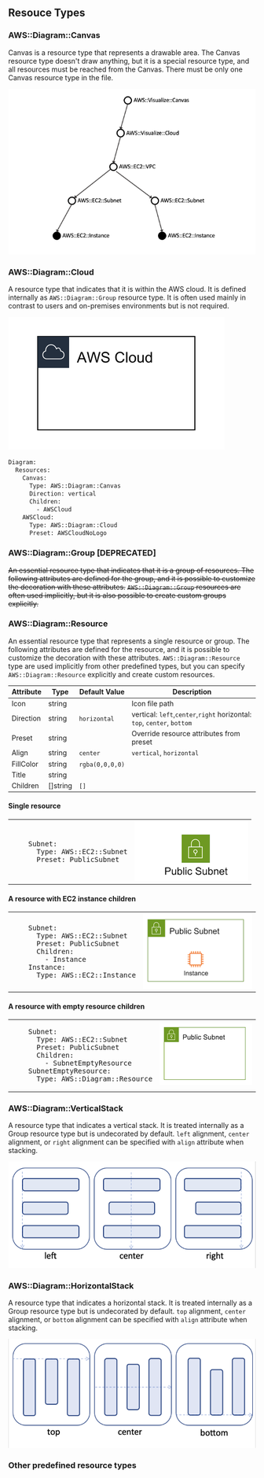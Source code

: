 ## Resouce Types

### AWS::Diagram::Canvas

Canvas is a resource type that represents a drawable area. The Canvas resource type doesn't draw anything, but it is a special resource type, and all resources must be reached from the Canvas. There must be only one Canvas resource type in the file.

![Dependency graph](static/dependency-graph.png)

### AWS::Diagram::Cloud

A resource type that indicates that it is within the AWS cloud. It is defined internally as `AWS::Diagram::Group` resource type. It is often used mainly in contrast to users and on-premises environments but is not required.

![AWS Cloud](static/awscloud.png)

```
Diagram:
  Resources:
    Canvas:
      Type: AWS::Diagram::Canvas
      Direction: vertical
      Children:
        - AWSCloud
    AWSCloud:
      Type: AWS::Diagram::Cloud
      Preset: AWSCloudNoLogo
```

### AWS::Diagram::Group [DEPRECATED]

~~An essential resource type that indicates that it is a group of resources. The following attributes are defined for the group, and it is possible to customize the decoration with these attributes.~~
~~`AWS::Diagram::Group` resources are often used implicitly, but it is also possible to create custom groups explicitly.~~

### AWS::Diagram::Resource

An essential resource type that represents a single resource or group. The following attributes are defined for the resource, and it is possible to customize the decoration with these attributes.
`AWS::Diagram::Resource` type are used implicitly from other predefined types, but you can specify `AWS::Diagram::Resource` explicitly and create custom resources.

| Attribute | Type     | Default Value   | Description                                                             |
| --------- | -------- | --------------- | ----------------------------------------------------------------------- |
| Icon      | string   | ` `             | Icon file path                                                          |
| Direction | string   | `horizontal`    | vertical: `left`,`center`,`right` horizontal: `top`, `center`, `bottom` |
| Preset    | string   | ` `             | Override resource attributes from preset                                |
| Align     | string   | `center`        | `vertical`, `horizontal`                                                |
| FillColor | string   | `rgba(0,0,0,0)` |                                                                         |
| Title     | string   | ` `             |                                                                         |
| Children  | []string | `[]`            |                                                                         |

#### Single resource

<table>
<tr>
<td>
<pre>
    Subnet:
      Type: AWS::EC2::Subnet
      Preset: PublicSubnet
</pre>
</td>
<td>
<img src="static/single-resource.png">
</td>
</tr>
</table>

#### A resource with EC2 instance children

<table>
<tr>
<td>
<pre>
    Subnet:
      Type: AWS::EC2::Subnet
      Preset: PublicSubnet
      Children:
        - Instance
    Instance:
      Type: AWS::EC2::Instance
</pre>
</td>
<td>
<img src="static/single-resource-with-ec2-instance.png">
</td>
</tr>
</table>

#### A resource with empty resource children

<table>
<tr>
<td>
<pre>
    Subnet:
      Type: AWS::EC2::Subnet
      Preset: PublicSubnet
      Children:
        - SubnetEmptyResource
    SubnetEmptyResource:
      Type: AWS::Diagram::Resource
</pre>
</td>
<td>
<img src="static/single-resource-with-empty-resource.png">
</td>
</tr>
</table>

### AWS::Diagram::VerticalStack

A resource type that indicates a vertical stack. It is treated internally as a Group resource type but is undecorated by default.
`left` alignment, `center` alignment, or `right` alignment can be specified with `align` attribute when stacking.

![Vertical Stack](static/vertical_stack.png)

### AWS::Diagram::HorizontalStack

A resource type that indicates a horizontal stack. It is treated internally as a Group resource type but is undecorated by default.
`top` alignment, `center` alignment, or `bottom` alignment can be specified with `align` attribute when stacking.

![Horizontal Stack](static/horizontal_stack.png)

### Other predefined resource types
